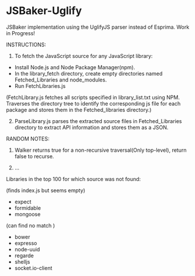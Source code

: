 JSBaker-Uglify
==============

JSBaker implementation using the UglifyJS parser instead of Esprima. Work in Progress!


INSTRUCTIONS:

1) To fetch the JavaScript source for any JavaScript library:

- Install Node.js and Node Package Manager(npm).
- In the library\_fetch directory, create empty directories named Fetched\_Libraries and node\_modules.
- Run FetchLibraries.js

(FetchLibrary.js fetches all scripts specified in library\_list.txt using NPM. Traverses the directory tree to identify the corresponding js file for each package and stores them in the Fetched\_libraries directory.)

2) ParseLibrary.js parses the extracted source files in Fetched\_Libraries directory to extract API information and stores them as a JSON.


RANDOM NOTES:

1) Walker returns true for a non-recursive traversal(Only top-level), return false to recurse.

2) ...



Libraries in the top 100 for which source was not found:

(finds index.js but seems empty)
- expect
- formidable
- mongoose


(can find no match )
- bower
- expresso
- node-uuid
- regarde
- shelljs
- socket.io-client
